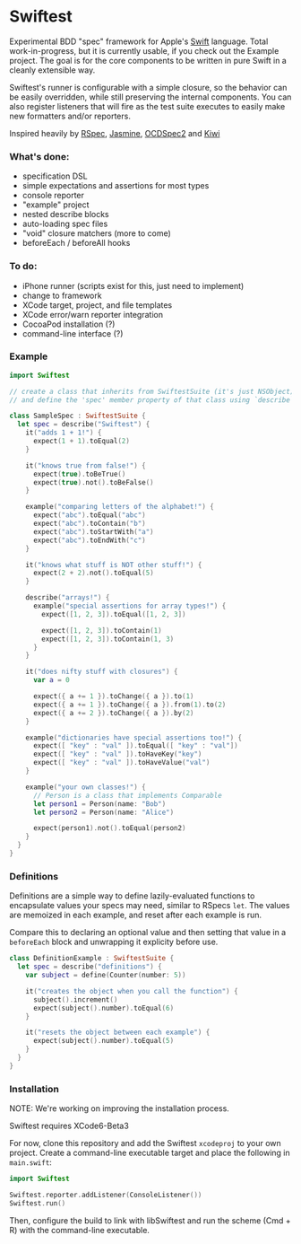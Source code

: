 Swiftest
========

Experimental BDD "spec" framework for Apple's
[Swift](https://developer.apple.com/swift/) language.
Total work-in-progress, but it is currently usable, if you check out the Example
project. The goal is for the core components to be written in pure Swift in a
cleanly extensible way.

Swiftest's runner is configurable with a simple closure, so the behavior can be
easily overridden, while still preserving the internal components. You can also
register listeners that will fire as the test suite executes to easily make
new formatters and/or reporters.

Inspired heavily by
[RSpec](https://github.com/rspec/rspec), [Jasmine](http://jasmine.github.io/),
[OCDSpec2](https://github.com/OCDSpec/OCDSpec2) and
[Kiwi](https://github.com/kiwi-bdd/Kiwi)

### What's done:
* specification DSL
* simple expectations and assertions for most types
* console reporter
* "example" project
* nested describe blocks
* auto-loading spec files
* "void" closure matchers (more to come)
* beforeEach / beforeAll hooks

### To do:
* iPhone runner (scripts exist for this, just need to implement)
* change to framework
* XCode target, project, and file templates
* XCode error/warn reporter integration
* CocoaPod installation (?)
* command-line interface (?)

### Example

```swift
import Swiftest

// create a class that inherits from SwiftestSuite (it's just NSObject)
// and define the 'spec' member property of that class using `describe`

class SampleSpec : SwiftestSuite {
  let spec = describe("Swiftest") {
    it("adds 1 + 1!") {
      expect(1 + 1).toEqual(2)
    }

    it("knows true from false!") {
      expect(true).toBeTrue()
      expect(true).not().toBeFalse()
    }

    example("comparing letters of the alphabet!") {
      expect("abc").toEqual("abc")
      expect("abc").toContain("b")
      expect("abc").toStartWith("a")
      expect("abc").toEndWith("c")
    }

    it("knows what stuff is NOT other stuff!") {
      expect(2 + 2).not().toEqual(5)
    }

    describe("arrays!") {
      example("special assertions for array types!") {
        expect([1, 2, 3]).toEqual([1, 2, 3])

        expect([1, 2, 3]).toContain(1)
        expect([1, 2, 3]).toContain(1, 3)
      }
    }

    it("does nifty stuff with closures") {
      var a = 0

      expect({ a += 1 }).toChange({ a }).to(1)
      expect({ a += 1 }).toChange({ a }).from(1).to(2)
      expect({ a += 2 }).toChange({ a }).by(2)
    }

    example("dictionaries have special assertions too!") {
      expect([ "key" : "val" ]).toEqual([ "key" : "val"])
      expect([ "key" : "val" ]).toHaveKey("key")
      expect([ "key" : "val" ]).toHaveValue("val")
    }

    example("your own classes!") {
      // Person is a class that implements Comparable
      let person1 = Person(name: "Bob")
      let person2 = Person(name: "Alice")

      expect(person1).not().toEqual(person2)
    }
  }
}
```

### Definitions
Definitions are a simple way to define lazily-evaluated functions to
encapsulate values your specs may need, similar to RSpecs `let`. The values
are memoized in each example, and reset after each example is run.

Compare this to declaring an optional value and then setting that value in a
`beforeEach` block and unwrapping it explicity before use.

```swift
class DefinitionExample : SwiftestSuite {
  let spec = describe("definitions") {
    var subject = define(Counter(number: 5))

    it("creates the object when you call the function") {
      subject().increment()
      expect(subject().number).toEqual(6)
    }

    it("resets the object between each example") {
      expect(subject().number).toEqual(5)
    }
  }
}
```

### Installation
NOTE: We're working on improving the installation process.

Swiftest requires XCode6-Beta3

For now, clone this repository and add the Swiftest `xcodeproj` to your own
project. Create a command-line executable target and place the following in
`main.swift`:

```swift
import Swiftest

Swiftest.reporter.addListener(ConsoleListener())
Swiftest.run()
```

Then, configure the build to link with libSwiftest and
run the scheme (Cmd + R) with the command-line executable.
